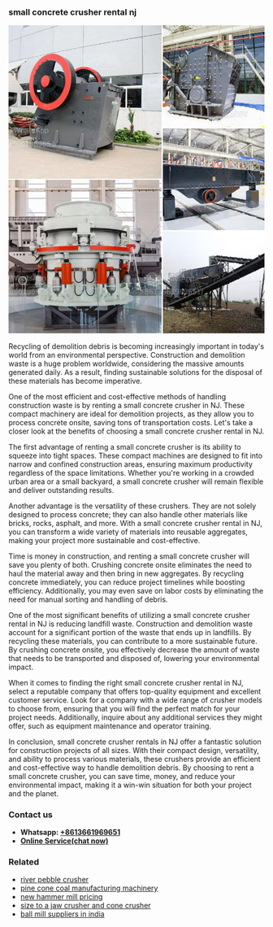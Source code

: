 <h3>small concrete crusher rental nj</h3><img src='1708663636.jpg' alt=''><p>Recycling of demolition debris is becoming increasingly important in today's world from an environmental perspective. Construction and demolition waste is a huge problem worldwide, considering the massive amounts generated daily. As a result, finding sustainable solutions for the disposal of these materials has become imperative.</p><p>One of the most efficient and cost-effective methods of handling construction waste is by renting a small concrete crusher in NJ. These compact machinery are ideal for demolition projects, as they allow you to process concrete onsite, saving tons of transportation costs. Let's take a closer look at the benefits of choosing a small concrete crusher rental in NJ.</p><p>The first advantage of renting a small concrete crusher is its ability to squeeze into tight spaces. These compact machines are designed to fit into narrow and confined construction areas, ensuring maximum productivity regardless of the space limitations. Whether you're working in a crowded urban area or a small backyard, a small concrete crusher will remain flexible and deliver outstanding results.</p><p>Another advantage is the versatility of these crushers. They are not solely designed to process concrete; they can also handle other materials like bricks, rocks, asphalt, and more. With a small concrete crusher rental in NJ, you can transform a wide variety of materials into reusable aggregates, making your project more sustainable and cost-effective.</p><p>Time is money in construction, and renting a small concrete crusher will save you plenty of both. Crushing concrete onsite eliminates the need to haul the material away and then bring in new aggregates. By recycling concrete immediately, you can reduce project timelines while boosting efficiency. Additionally, you may even save on labor costs by eliminating the need for manual sorting and handling of debris.</p><p>One of the most significant benefits of utilizing a small concrete crusher rental in NJ is reducing landfill waste. Construction and demolition waste account for a significant portion of the waste that ends up in landfills. By recycling these materials, you can contribute to a more sustainable future. By crushing concrete onsite, you effectively decrease the amount of waste that needs to be transported and disposed of, lowering your environmental impact.</p><p>When it comes to finding the right small concrete crusher rental in NJ, select a reputable company that offers top-quality equipment and excellent customer service. Look for a company with a wide range of crusher models to choose from, ensuring that you will find the perfect match for your project needs. Additionally, inquire about any additional services they might offer, such as equipment maintenance and operator training.</p><p>In conclusion, small concrete crusher rentals in NJ offer a fantastic solution for construction projects of all sizes. With their compact design, versatility, and ability to process various materials, these crushers provide an efficient and cost-effective way to handle demolition debris. By choosing to rent a small concrete crusher, you can save time, money, and reduce your environmental impact, making it a win-win situation for both your project and the planet.</p><h3>Contact us</h3><ul><li><strong>Whatsapp:&nbsp;<a href="https://wa.me/8613661969651">+8613661969651</a></strong></li><li><a href="https://swt.shibang-china.com/?git&amp;zhl&amp;small concrete crusher rental nj"><strong>Online Service(chat now)</strong></a></li></ul><h3>Related</h3><ul><li><a href='river pebble crusher.md'>river pebble crusher</a></li><li><a href='pine cone coal manufacturing machinery.md'>pine cone coal manufacturing machinery</a></li><li><a href='new hammer mill pricing.md'>new hammer mill pricing</a></li><li><a href='size to a jaw crusher and cone crusher.md'>size to a jaw crusher and cone crusher</a></li><li><a href='ball mill suppliers in india.md'>ball mill suppliers in india</a></li></ul>